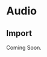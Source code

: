 # Audio

<ComponentTabbedLinks slug={__slug} />

## Import

<ComponentImport tagName="vds-audio" />

Coming Soon.
